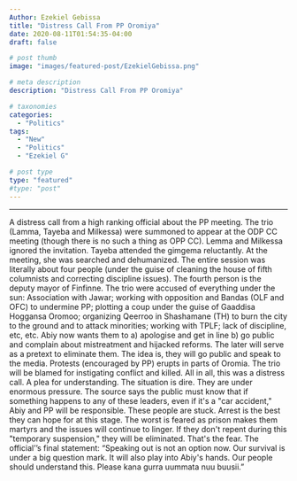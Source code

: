 ```yaml
---
Author: Ezekiel Gebissa 
title: "Distress Call From PP Oromiya"
date: 2020-08-11T01:54:35-04:00
draft: false

# post thumb
image: "images/featured-post/EzekielGebissa.png"

# meta description
description: "Distress Call From PP Oromiya"

# taxonomies
categories: 
  - "Politics"
tags:
  - "New"
  - "Politics"
  - "Ezekiel G"

# post type
type: "featured"
#type: "post"
---
```



<hr>

A distress call from  a high ranking official about the PP meeting.
The trio (Lamma, Tayeba and Milkessa) were summoned to appear at the ODP CC meeting (though there is no such a thing as OPP CC). Lemma and Milkessa ignored the invitation. Tayeba attended the gimgema reluctantly. At the meeting, she was searched and dehumanized.  The entire session was literally about four people (under the guise of cleaning the house of fifth columnists and correcting discipline issues). The fourth person is the deputy mayor of Finfinne. 
The trio were accused of everything under the sun: Association with Jawar; working with opposition and Bandas (OLF and OFC) to undermine PP; plotting a coup under the guise of Gaaddisa Hoggansa Oromoo; organizing Qeerroo in Shashamane (TH) to burn the city to the ground and to attack minorities; working with TPLF; lack of discipline, etc, etc.
Abiy now wants them to a) apologise and get in line b) go public and complain about mistreatment and hijacked reforms. The later will serve as a pretext to eliminate them. The idea is, they will go public and speak to the media. Protests (encouraged by PP) erupts in parts of Oromia. The trio will be blamed for instigating conflict and killed. 
All in all, this was a distress call. A plea for understanding. The situation is dire. They are under enormous pressure. The source says the public must know that if something happens to any of these leaders, even if it's a "car accident," Abiy and PP will be responsible. These people are stuck. Arrest is the best they can hope for at this stage. The worst is feared as prison makes them martyrs and the issues will continue to linger. If they don't repent during this "temporary suspension," they will be eliminated. That's the fear. 
The official’’s final statement: “Speaking out is not an option now. Our survival is under a big question mark. It will also play into Abiy's hands. Our people should understand this. Please kana gurra uummata nuu buusii.”
